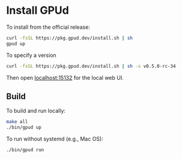 # Install GPUd

To install from the official release:

```bash
curl -fsSL https://pkg.gpud.dev/install.sh | sh
gpud up
```

To specify a version

```bash
curl -fsSL https://pkg.gpud.dev/install.sh | sh -s v0.5.0-rc-34
```

Then open [localhost:15132](https://localhost:15132) for the local web UI.

## Build

To build and run locally:

```bash
make all
./bin/gpud up
```

To run without systemd (e.g., Mac OS):

```bash
./bin/gpud run
```
